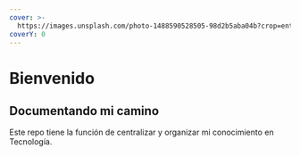 ```yaml
---
cover: >-
  https://images.unsplash.com/photo-1488590528505-98d2b5aba04b?crop=entropy&cs=srgb&fm=jpg&ixid=MnwxOTcwMjR8MHwxfHNlYXJjaHwyfHx0ZWNofGVufDB8fHx8MTY1MTA4MjQwMA&ixlib=rb-1.2.1&q=85
coverY: 0
---
```


# Bienvenido

## Documentando mi camino

Este repo tiene la función de centralizar y organizar mi conocimiento en Tecnología.
